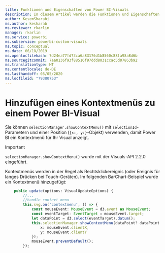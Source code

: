 ```yaml
---
title: Funktionen und Eigenschaften von Power BI-Visuals
description: In diesem Artikel werden die Funktionen und Eigenschaften von Power BI-Visuals beschrieben.
author: KesemSharabi
ms.author: kesharab
ms.reviewer: rkarlin
manager: rkarlin
ms.service: powerbi
ms.subservice: powerbi-custom-visuals
ms.topic: conceptual
ms.date: 06/18/2019
ms.openlocfilehash: 7d24ea77fd73ca6a83176d1b8560c88fa98a8d6b
ms.sourcegitcommit: 7aa0136f93f88516f97ddd8031ccac5d07863b92
ms.translationtype: HT
ms.contentlocale: de-DE
ms.lasthandoff: 05/05/2020
ms.locfileid: "79380753"
---
```

# <a name="add-context-menu-to-power-bi-visual"></a>Hinzufügen eines Kontextmenüs zu einem Power BI-Visual

Sie können `selectionManager.showContextMenu()` mit `selectionId`-Parametern und einer Position (`{x:, y:}`-Objekt) verwenden, damit Power BI ein Kontextmenü für Ihr Visual anzeigt.

> [!IMPORTANT]
> `selectionManager.showContextMenu()` wurde mit der Visuals-API 2.2.0 eingeführt.

Kontextmenüs werden in der Regel als Rechtsklickereignis (oder Ereignis für langes Drücken bei Touch-Geräten). Im folgenden BarChart-Beispiel wurde ein Kontextmenü hinzugefügt:

```typescript
    public update(options: VisualUpdateOptions) {
        //...
        //handle context menu
        this.svg.on('contextmenu', () => {
            const mouseEvent: MouseEvent = d3.event as MouseEvent;
            const eventTarget: EventTarget = mouseEvent.target;
            let dataPoint = d3.select(eventTarget).datum();
            this.selectionManager.showContextMenu(dataPoint? dataPoint.selectionId : {}, {
                x: mouseEvent.clientX,
                y: mouseEvent.clientY
            });
            mouseEvent.preventDefault();
        });
```
